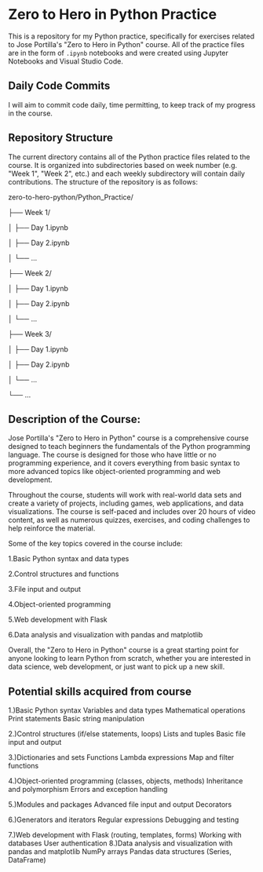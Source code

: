 # Zero to Hero in Python Practice

This is a repository for my Python practice, specifically for exercises related to Jose Portilla's "Zero to Hero in Python" course. All of the practice files are in the form of `.ipynb` notebooks and were created using Jupyter Notebooks and Visual Studio Code.

## Daily Code Commits

I will aim to commit code daily, time permitting, to keep track of my progress in the course.

## Repository Structure

The current directory contains all of the Python practice files related to the course. It is organized into subdirectories based on week number (e.g. "Week 1", "Week 2", etc.) and each weekly subdirectory will contain daily contributions. The structure of the repository is as follows:

zero-to-hero-python/Python_Practice/  

├── Week 1/  

│ ├── Day 1.ipynb  

│ ├── Day 2.ipynb  

│ └── ...  

├── Week 2/  

│ ├── Day 1.ipynb  

│ ├── Day 2.ipynb  

│ └── ...  

├── Week 3/  

│ ├── Day 1.ipynb  

│ ├── Day 2.ipynb  

│ └── ...  

└── ...

## Description of the Course:

Jose Portilla's "Zero to Hero in Python" course is a comprehensive course designed to teach beginners the fundamentals of the Python programming language. The course is designed for those who have little or no programming experience, and it covers everything from basic syntax to more advanced topics like object-oriented programming and web development.

Throughout the course, students will work with real-world data sets and create a variety of projects, including games, web applications, and data visualizations. The course is self-paced and includes over 20 hours of video content, as well as numerous quizzes, exercises, and coding challenges to help reinforce the material.

Some of the key topics covered in the course include:

1.Basic Python syntax and data types  

2.Control structures and functions  

3.File input and output  

4.Object-oriented programming  

5.Web development with Flask  

6.Data analysis and visualization with pandas and matplotlib  

Overall, the "Zero to Hero in Python" course is a great starting point for anyone looking to learn Python from scratch, whether you are interested in data science, web development, or just want to pick up a new skill.


## Potential skills acquired from course

1.)Basic Python syntax
Variables and data types
Mathematical operations
Print statements
Basic string manipulation  

2.)Control structures (if/else statements, loops)
Lists and tuples
Basic file input and output  

3.)Dictionaries and sets
Functions
Lambda expressions
Map and filter functions  

4.)Object-oriented programming (classes, objects, methods)
Inheritance and polymorphism
Errors and exception handling  

5.)Modules and packages
Advanced file input and output
Decorators  

6.)Generators and iterators
Regular expressions
Debugging and testing  

7.)Web development with Flask (routing, templates, forms)
Working with databases
User authentication
8.)Data analysis and visualization with pandas and matplotlib
NumPy arrays
Pandas data structures (Series, DataFrame)
